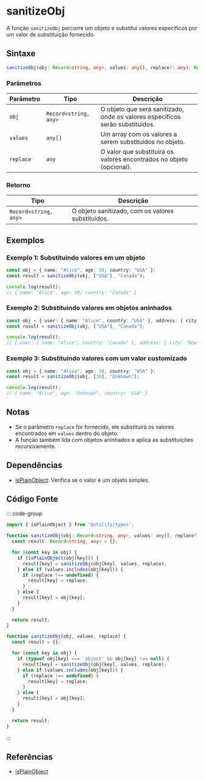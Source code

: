 # sanitizeObj
A função `sanitizeObj` percorre um objeto e substitui valores específicos por um valor de substituição fornecido.

## Sintaxe

```typescript
sanitizeObj(obj: Record<string, any>, values: any[], replace?: any): Record<string, any>;
```

### Parâmetros

| Parâmetro  | Tipo                         | Descrição                                                                 |
|------------|------------------------------|---------------------------------------------------------------------------|
| `obj`      | `Record<string, any>`         | O objeto que será sanitizado, onde os valores específicos serão substituídos. |
| `values`   | `any[]`                       | Um array com os valores a serem substituídos no objeto.                   |
| `replace`  | `any`                         | O valor que substituirá os valores encontrados no objeto (opcional).      |

### Retorno

| Tipo                         | Descrição                                                    |
|------------------------------|--------------------------------------------------------------|
| `Record<string, any>`         | O objeto sanitizado, com os valores substituídos.            |

## Exemplos

### Exemplo 1: Substituindo valores em um objeto
```typescript
const obj = { name: "Alice", age: 30, country: "USA" };
const result = sanitizeObj(obj, ["USA"], "Canada");

console.log(result);
// { name: "Alice", age: 30, country: "Canada" }
```

### Exemplo 2: Substituindo valores em objetos aninhados
```typescript
const obj = { user: { name: "Alice", country: "USA" }, address: { city: "New York" } };
const result = sanitizeObj(obj, ["USA"], "Canada");

console.log(result);
// { user: { name: "Alice", country: "Canada" }, address: { city: "New York" } }
```

### Exemplo 3: Substituindo valores com um valor customizado
```typescript
const obj = { name: "Alice", age: 30, country: "USA" };
const result = sanitizeObj(obj, [30], "Unknown");

console.log(result);
// { name: "Alice", age: "Unknown", country: "USA" }
```

## Notas
- Se o parâmetro `replace` for fornecido, ele substituirá os valores encontrados em `values` dentro do objeto.
- A função também lida com objetos aninhados e aplica as substituições recursivamente.

## Dependências
- [isPlainObject](./types.md): Verifica se o valor é um objeto simples.

## Código Fonte
::: code-group

```typescript
import { isPlainObject } from '@utilify/types';

function sanitizeObj(obj: Record<string, any>, values: any[], replace?: any): Record<string, any> {
  const result: Record<string, any> = {};

  for (const key in obj) {
    if (isPlainObject(obj[key])) {
      result[key] = sanitizeObj(obj[key], values, replace);
    } else if (values.includes(obj[key])) {
      if (replace !== undefined) {
        result[key] = replace;
      }
    } else {
      result[key] = obj[key];
    }
  }

  return result;
}
```

```javascript
function sanitizeObj(obj, values, replace) {
  const result = {};

  for (const key in obj) {
    if (typeof obj[key] === 'object' && obj[key] !== null) {
      result[key] = sanitizeObj(obj[key], values, replace);
    } else if (values.includes(obj[key])) {
      if (replace !== undefined) {
        result[key] = replace;
      }
    } else {
      result[key] = obj[key];
    }
  }

  return result;
}
```
:::

## Referências
- [isPlainObject](https://developer.mozilla.org/en-US/docs/Web/JavaScript/Reference/Global_Objects/Object/is)